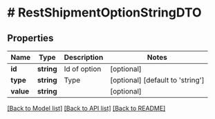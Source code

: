 # # RestShipmentOptionStringDTO

## Properties

Name | Type | Description | Notes
------------ | ------------- | ------------- | -------------
**id** | **string** | Id of option | [optional]
**type** | **string** | Type | [optional] [default to 'string']
**value** | **string** |  | [optional]

[[Back to Model list]](../../README.md#models) [[Back to API list]](../../README.md#endpoints) [[Back to README]](../../README.md)
